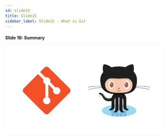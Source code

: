 ```yaml
---
id: slide15
title: Slide15
sidebar_label: Slide15 - What is Git
---
```


#### Slide 16: Summary
![xxx](https://raw.githubusercontent.com/ChickenKyiv/awesome-git-article/master/img/03-git-github-logos.jpeg)
